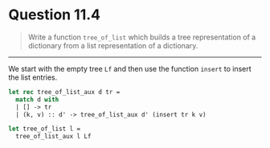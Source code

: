 # Question 11.4

> Write a function `tree_of_list` which builds a tree representation of a dictionary from a list representation of a dictionary.

---

We start with the empty tree `Lf` and then use the function `insert` to insert the list entries.
```ocaml
let rec tree_of_list_aux d tr =
  match d with
  | [] -> tr
  | (k, v) :: d' -> tree_of_list_aux d' (insert tr k v)

let tree_of_list l =
  tree_of_list_aux l Lf
```
